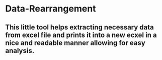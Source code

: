 # Data-Rearrangement

## This little tool helps extracting necessary data from excel file and prints it into a new ecxel in a nice and readable manner allowing for easy analysis.
